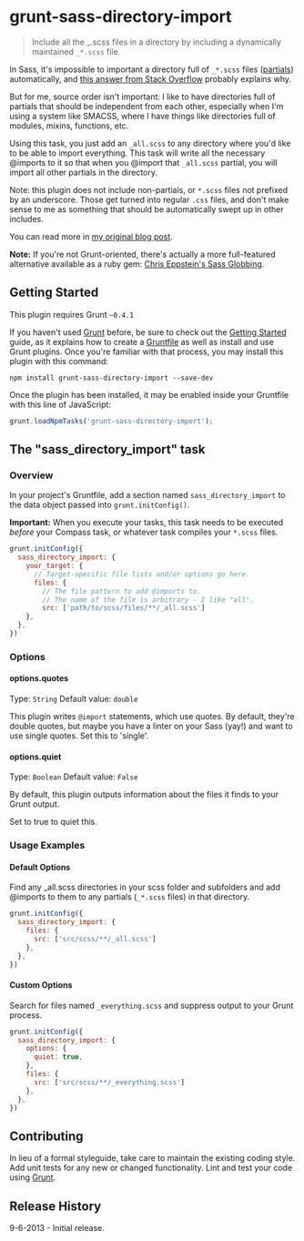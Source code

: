 # grunt-sass-directory-import

> Include all the _.scss files in a directory by including a dynamically maintained `_*.scss` file.

In Sass, it's impossible to important a directory full of `_*.scss` files ([partials](http://sass-lang.com/docs/yardoc/file.SASS_REFERENCE.html#partials)) automatically, and [this answer from Stack Overflow](http://stackoverflow.com/a/4779432/399077) probably explains why.

But for me, source order isn't important: I like to have directories full of partials that should be independent from each other, especially when I'm using a system like SMACSS, where I have things like directories full of modules, mixins, functions, etc.

Using this task, you just add an `_all.scss` to any directory where you'd like to be able to import everything. This task will write all the necessary @imports to it so that when you @import that `_all.scss` partial, you will import all other partials in the directory.

Note: this plugin does not include non-partials, or `*.scss` files not prefixed by an underscore. Those get turned into regular `.css` files, and don't make sense to me as something that should be automatically swept up in other includes.

You can read more in [my original blog post](http://nateeagle.com/2013/03/30/import-a-whole-directory-with-sass-using-grunt/).

**Note:** If you're not Grunt-oriented, there's actually a more full-featured alternative available as a ruby gem: [Chris Eppstein's Sass Globbing](https://github.com/chriseppstein/sass-globbing).

## Getting Started
This plugin requires Grunt `~0.4.1`

If you haven't used [Grunt](http://gruntjs.com/) before, be sure to check out the [Getting Started](http://gruntjs.com/getting-started) guide, as it explains how to create a [Gruntfile](http://gruntjs.com/sample-gruntfile) as well as install and use Grunt plugins. Once you're familiar with that process, you may install this plugin with this command:

```shell
npm install grunt-sass-directory-import --save-dev
```

Once the plugin has been installed, it may be enabled inside your Gruntfile with this line of JavaScript:

```js
grunt.loadNpmTasks('grunt-sass-directory-import');
```

## The "sass_directory_import" task

### Overview
In your project's Gruntfile, add a section named `sass_directory_import` to the data object passed into `grunt.initConfig()`.

**Important:** When you execute your tasks, this task needs to be executed *before* your Compass task, or whatever task compiles your `*.scss` files.

```js
grunt.initConfig({
  sass_directory_import: {
    your_target: {
      // Target-specific file lists and/or options go here.
      files: {
        // The file pattern to add @imports to.
        // The name of the file is arbitrary - I like "all".
        src: ['path/to/scss/files/**/_all.scss']
    },
  },
})
```

### Options

#### options.quotes
Type: `String`
Default value: `double`

This plugin writes `@import` statements, which use quotes. By default, they're double quotes, but maybe you have a linter on your Sass (yay!) and want to use single quotes. Set this to 'single'.

#### options.quiet
Type: `Boolean`
Default value: `False`

By default, this plugin outputs information about the files it finds to your Grunt output.

Set to true to quiet this.

### Usage Examples

#### Default Options
Find any _all.scss directories in your scss folder and subfolders and add @imports to them to any partials (`_*.scss` files) in that directory.

```js
grunt.initConfig({
  sass_directory_import: {
    files: {
      src: ['src/scss/**/_all.scss']
    },
  },
})
```

#### Custom Options
Search for files named `_everything.scss` and suppress output to your Grunt process.

```js
grunt.initConfig({
  sass_directory_import: {
    options: {
      quiet: true,
    },
    files: {
      src: ['src/scss/**/_everything.scss']
    },
  },
})
```

## Contributing
In lieu of a formal styleguide, take care to maintain the existing coding style. Add unit tests for any new or changed functionality. Lint and test your code using [Grunt](http://gruntjs.com/).

## Release History
9-6-2013 - Initial release.
